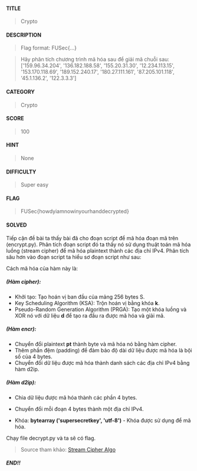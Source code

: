 #### TITLE
>Crypto
#### DESCRIPTION
>Flag format: FUSec{...}

>Hãy phân tích chương trình mã hóa sau để giải mã chuỗi sau: ['159.96.34.204', '136.182.188.58', '155.20.31.30', '12.234.113.15', '153.170.118.69', '189.152.240.17', '180.27.111.161', '87.205.101.118', '45.1.136.2', '122.3.3.3']
#### CATEGORY
>Crypto
#### SCORE
>100
#### HINT
>None
#### DIFFICULTY
>Super easy
#### FLAG
>FUSec{howdyiamnowinyourhanddecrypted}
#### SOLVED
Tiếp cận đề bài ta thấy bài đã cho đoạn script để mã hóa đoạn mã trên (encrypt.py). Phân tích đoạn script đó ta thấy nó sử dụng thuật toán mã hóa luồng (stream cipher) để mã hóa plaintext thành các địa chỉ IPv4. Phân tích sâu hơn vào đoạn script ta hiểu sơ đoạn script như sau:

Cách mã hóa của hàm này là:

##### (Hàm cipher):

+ Khởi tạo: Tạo hoán vị ban đầu của mảng 256 bytes S.
+ Key Scheduling Algorithm (KSA): Trộn hoán vị bằng khóa __k__.
+ Pseudo-Random Generation Algorithm (PRGA): Tạo một khóa luồng và XOR nó với dữ liệu __d__ để tạo ra đầu ra được mã hóa và giải mã.

##### (Hàm encr):
+ Chuyển đổi plaintext __pt__  thành byte và mã hóa nó bằng hàm cipher.
+ Thêm phần đệm (padding) để đảm bảo độ dài dữ liệu được mã hóa là bội số của 4 bytes.
+ Chuyển đổi dữ liệu được mã hóa thành danh sách các địa chỉ IPv4 bằng hàm d2ip.

##### (Hàm d2ip):
+ Chia dữ liệu được mã hóa thành các phần 4 bytes.
+ Chuyển đổi mỗi đoạn 4 bytes thành một địa chỉ IPv4.


+ Khóa: __bytearray ('supersecretkey', 'utf-8')__ - Khóa được sử dụng để mã hóa.


Chạy file decrypt.py và ta sẽ có flag.

> Source tham khảo: [Stream Cipher Algo](https://www.geeksforgeeks.org/stream-ciphers/)

##### END!!
